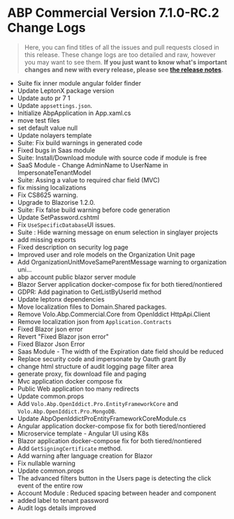 # ABP Commercial Version 7.1.0-RC.2 Change Logs

> Here, you can find titles of all the issues and pull requests closed in this release. These change logs are too detailed and raw, however you may want to see them. **If you just want to know what's important changes and new with every release, please see [the release notes](../release-notes.md)**.

* Suite fix inner module angular folder finder 
* Update LeptonX package version 
* Update auto pr 7 1 
* Update `appsettings.json`. 
* Initialize AbpApplication in App.xaml.cs 
* move test files 
* set default value null 
* Update nolayers template 
* Suite: Fix build warnings in generated code 
* Fixed bugs in Saas module 
* Suite: Install/Download module with source code if module is free 
* SaaS Module - Change AdminName to UserName in ImpersonateTenantModel 
* Suite: Assing a value to required char field (MVC) 
* fix missing localizations 
* Fix CS8625 warning. 
* Upgrade to Blazorise 1.2.0. 
* Suite: Fix false build warning before code generation 
* Update SetPassword.cshtml 
* Fix `UseSpecificDatabase`UI issues. 
* Suite : Hide warning message on enum selection in singlayer projects 
* add missing exports 
* Fixed description on security log page 
* Improved user and role models on the Organization Unit page 
* Add OrganizationUnitMoveSameParentMessage warning to organization uni… 
* abp account public blazor server module 
* Blazor Server application docker-compose fix for both tiered/nontiered 
* GDPR: Add pagination to GetListByUserId method 
* Update leptonx dependencies 
* Move localization files to Domain.Shared packages. 
* Remove Volo.Abp.Commercial.Core from OpenIddict HttpApi.Client 
* Remove localization json from `Application.Contracts` 
* Fixed Blazor json error 
* Revert "Fixed Blazor json error" 
* Fixed Blazor Json Error 
* Saas Module - The width of the Expiration date field should be reduced 
* Replace security code and impersonate by Oauth grant By 
* change html structure of audit logging page filter area 
* generate proxy, fix download file and paging 
* Mvc application docker compose fix 
* Public Web application too many redirects 
* Update common.props 
* Add `Volo.Abp.OpenIddict.Pro.EntityFrameworkCore` and `Volo.Abp.OpenIddict.Pro.MongoDB`. 
* Update AbpOpenIddictProEntityFrameworkCoreModule.cs 
* Angular application docker-compose fix for both tiered/nontiered 
* Microservice template - Angular UI using K8s 
* Blazor application docker-compose fix for both tiered/nontiered 
* Add `GetSigningCertificate` method. 
* Add warning after language creation for Blazor 
* Fix nullable warning 
* Update common.props 
* The advanced filters button in the Users page is detecting the click event of the entire row 
* Account Module : Reduced spacing between header and component 
* added label to tenant password 
* Audit logs details improved 